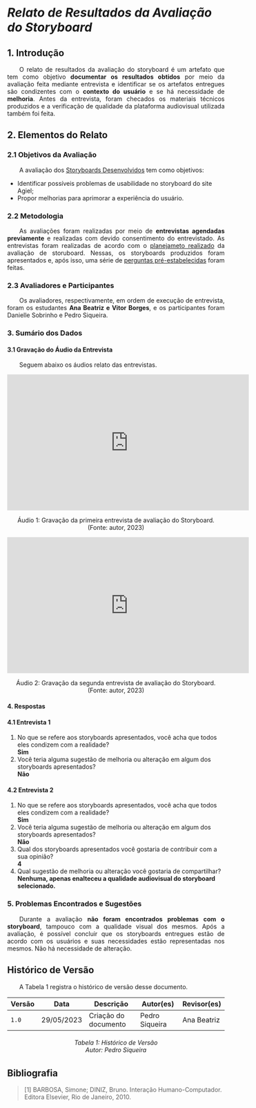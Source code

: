 # ***Relato de Resultados da Avaliação do Storyboard***
## **1. Introdução**
<p align="justify">
&emsp;&emsp;O relato de resultados da avaliação do storyboard é um artefato que tem como objetivo <b>documentar os resultados obtidos</b> por meio da avaliação feita mediante entrevista e identificar se os artefatos entregues são condizentes com o <b>contexto do usuário</b> e se há necessidade de <b>melhoria</b>. Antes da entrevista, foram checados os materiais técnicos produzidos e a verificação de qualidade da plataforma audiovisual utilizada também foi feita.
</p>

## **2. Elementos do Relato**
### **2.1 Objetivos da Avaliação**
<p align="justify">
&emsp;&emsp;A avaliação dos <a href='https://interacao-humano-computador.github.io/2023.1-Agiel/desenvolvimento/storyboard/planejamento_avaliacao_storyboard/#4-storyboards-desenvolvidos'>Storyboards Desenvolvidos</a> tem como objetivos:
<ul>
<li> Identificar possíveis problemas de usabilidade no storyboard do site Agiel;
<li> Propor melhorias para aprimorar a experiência do usuário.
</ul>
</p>

### **2.2 Metodologia**
<p align="justify">
&emsp;&emsp;As avaliações foram realizadas por meio de <b>entrevistas agendadas previamente</b> e realizadas com devido consentimento do entrevistado. As entrevistas foram realizadas de acordo com o <a href='https://interacao-humano-computador.github.io/2023.1-Agiel/desenvolvimento/storyboard/planejamento_avaliacao_storyboard/'>planejameto realizado</a> da avaliação de storuboard. Nessas, os storyboards produzidos foram apresentados e, após isso, uma série de <a href='https://interacao-humano-computador.github.io/2023.1-Agiel/desenvolvimento/storyboard/planejamento_avaliacao_storyboard/#32-e-explorar-perguntas-a-serem-respondidas'>perguntas pré-estabelecidas</a> foram feitas.
</p>

### **2.3 Avaliadores e Participantes**
<p align="justify">
&emsp;&emsp;Os avaliadores, respectivamente, em ordem de execução de entrevista, foram os estudantes <b>Ana Beatriz e Vitor Borges</b>, e os participantes foram </b>Danielle Sobrinho e Pedro Siqueira</b>.
</p>

### **3. Sumário dos Dados**
#### **3.1 Gravação do Áudio da Entrevista**
<p align="justify">
&emsp;&emsp;Seguem abaixo os áudios relato das entrevistas.
</p>

<iframe width="560" height="315" src="https://www.youtube.com/embed/iOxyRkrUfBQ" title="YouTube video player" frameborder="0" allow="accelerometer; autoplay; clipboard-write; encrypted-media; gyroscope; picture-in-picture; web-share" allowfullscreen></iframe>

<div style="text-align: center">
<p>
Áudio 1: Gravação da primeira entrevista de avaliação do Storyboard. (Fonte: autor, 2023)
</p>
</div>

<iframe width="560" height="315" src="https://www.youtube.com/embed/aLxjsN38lUg" title="YouTube video player" frameborder="0" allow="accelerometer; autoplay; clipboard-write; encrypted-media; gyroscope; picture-in-picture; web-share" allowfullscreen></iframe>

<div style="text-align: center">
<p>
Áudio 2: Gravação da segunda entrevista de avaliação do Storyboard. (Fonte: autor, 2023)
</p>
</div>

#### **4. Respostas** 

#### **4.1 Entrevista 1**
<ol>
<li> No que se refere aos storyboards apresentados, você acha que todos eles condizem com a realidade? 
    <br/> <b> Sim </b>
</li>
<li> Você teria alguma sugestão de melhoria ou alteração em algum dos storyboards apresentados?
    <br/> <b> Não </b>
</li>
</ol>

#### **4.2 Entrevista 2**

<ol>
<li> No que se refere aos storyboards apresentados, você acha que todos eles condizem com a realidade? 
    <br/> <b> Sim </b>
</li>
<li> Você teria alguma sugestão de melhoria ou alteração em algum dos storyboards apresentados?
    <br/> <b> Não </b>
</li>
<li> Qual dos storyboards apresentados você gostaria de contribuir com a sua opinião? 
    <br/> <b> 4 </b>
</li>
<li> Qual sugestão de melhoria ou alteração você gostaria de compartilhar?  
    <br/> <b> Nenhuma, apenas enalteceu a qualidade audiovisual do storyboard selecionado. </b>
</li>
</ol>

### **5. Problemas Encontrados e Sugestões**
<p align="justify">
&emsp;&emsp;Durante a avaliação <b>não foram encontrados problemas com o storyboard</b>, tampouco com a qualidade visual dos mesmos. Após a avaliação, é possível concluir que os storyboards entregues estão de acordo com os usuários e suas necessidades estão representadas nos mesmos. Não há necessidade de alteração.
</p>

## **Histórico de Versão**
<p align="justify">
&emsp;&emsp;A Tabela 1 registra o histórico de versão desse documento.
</p>

| Versão | Data  | Descrição                          | Autor(es)     |  Revisor(es)  |
| ------ | ----- | ---------------------------------- | ------------- | ------------- |
| `1.0`  | 29/05/2023 | Criação do documento | Pedro Siqueira |  Ana Beatriz  |
<h6 align = "center"> Tabela 1: Histórico de Versão
<br> Autor: Pedro Siqueira </h6>

## **Bibliografia**

> [1] BARBOSA, Simone; DINIZ, Bruno. Interação Humano-Computador. Editora Elsevier, Rio de Janeiro, 2010.
